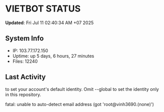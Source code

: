 # VIETBOT STATUS
**Updated**: Fri Jul 11 02:40:34 AM +07 2025

## System Info
- IP: 103.77.172.150
- Uptime: up 5 days, 6 hours, 27 minutes
- Files: 12240

## Last Activity

to set your account's default identity.
Omit --global to set the identity only in this repository.

fatal: unable to auto-detect email address (got 'root@vinh3690.(none)')

